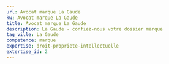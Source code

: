 ```yaml
---
url: Avocat marque La Gaude
kw: Avocat marque La Gaude
title: Avocat marque La Gaude
description: La Gaude - confiez-nous votre dossier marque
tag_ville: La Gaude
competence: marque
expertise: droit-propriete-intellectuelle
extertise_id: 2
---
```

